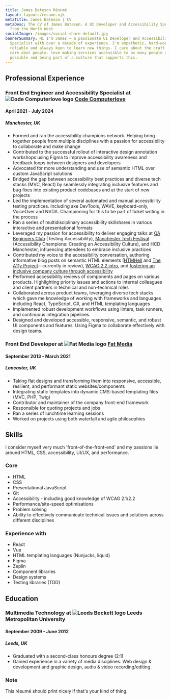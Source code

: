 ```yaml
---
title: James Bateson Résumé
layout: layouts/resume.njk
metaTitle: James Bateson | CV
metaDesc: The CV of James Bateson. A UI Developer and Accessibility Specialist
  from the North West
socialImage: /images/social-share-default.jpg
bannerSummary: Hi I'm James — a passionate UI Developer and Accessibility
  Specialist with over a decade of experience. I'm empathetic, hard-working,
  reliable and always keen to learn new things. I care about the craft and I
  care abut people. love making services accessible to as many people as
  possible and being part of a culture that supports this.
---
```

## Professional Experience

### Front End Engineer and Accessibility Specialist at ![Code Computerlove logo](/images/avatars/twitter/963dc030-90.webp) [Code Computerlove](https://www.codecomputerlove.com/)

#### April 2021 - July 2024

##### Manchester, UK

* Formed and ran the accessibility champions network. Helping bring together people from multiple disciplines with a passion for accessibility to collaborate and make change
* Contributed to the successful rollout of interactive design annotation workshops using Figma to improve accessibility awareness and feedback loops between designers and developers
* Advocated for more understanding and use of semantic HTML over custom JavaScript solutions
* Bridged the gap between accessibility best practices and diverse tech stacks (MVC, React) by seamlessly integrating inclusive features and bug fixes into existing product codebases and at the start of new projects
* Led the implementation of several automated and manual accessibility testing practices. Including axe DevTools, WAVE, keyboard-only, VoiceOver and NVDA. Championing for this to be part of ticket writing in the process
* Ran a series of multidisciplinary accessibility skillshares in various interactive and presentational formats
* Leveraged my passion for accessibility to deliver engaging talks at [QA Beginners Club](https://www.youtube.com/watch?v=cyGSVHi-J4A) (Testing Accessibility), [Manchester Tech Festival](https://www.manchestertechfestival.co.uk/neurodiversity-di/) (Accessibility Champions: Creating an Accessibility Culture), and HCD Manchester, influencing attendees to embrace inclusive practices
* Contributed my voice to the accessibility conversation, authoring informative blog posts on semantic HTML elements ([HTMHell](https://www.htmhell.dev/adventcalendar/2022/16/) and [The A11y Project](https://github.com/a11yproject/a11yproject.com/pull/1472)—currently in review), [WCAG 2.2 intro](https://www.codecomputerlove.com/blog/wcag-2-2-guide), and [fostering an inclusive company culture through accessibility](https://www.codecomputerlove.com/blog/how-to-create-an-accessibility-culture)
* Performed accessibility reviews of components and pages on various products. Highlighting priority issues and actions to internal colleagues and client partners in technical and non-technical roles
* Collaborated across product teams, leveraging diverse tech stacks which gave me knowledge of working with frameworks and languages including React, TypeScript, C#, and HTML templating languages
* Implemented robust development workflows using linters, task runners, and continuous integration pipelines.
* Designed and developed accessible, responsive, semantic, and robust UI components and features. Using Figma to collaborate effectively with design teams.

### Front End Developer at ![Fat Media logo](/images/avatars/twitter/34f7590a-90.webp) [Fat Media](https://www.fatmedia.co.uk/)

#### September 2013 - March 2021

##### Lancaster, UK

* Taking flat designs and transforming them into responsive, accessible, resilient, and performant static websites/components
* Integrating static templates into dynamic CMS-based templating files (MVC, PHP, Twig)
* Contributor and maintainer of the company front-end framework
* Responsible for quoting projects and jobs
* Ran a series of lunchtime learning sessions
* Worked on projects using both waterfall and agile philosophies

## Skills

I consider myself very much 'front-of-the-front-end' and my passions lie around HTML, CSS, accessibility, UI/UX, and performance.

### Core

* HTML
* CSS
* Presentational JavaScript
* Git
* Accessibility - including good knowledge of WCAG 2.1/2.2
* Performance/site-speed optimisations
* Problem solving
* Ability to effectively communicate technical issues and solutions across different disciplines

### Experience with

* React
* Vue
* HTML templating languages (Nunjucks, liquid)
* Figma
* Zeplin
* Component libraries
* Design systems
* Testing libraries (TDD)

## Education

### Multimedia Technology at ![Leeds Beckett logo](/images/avatars/twitter/b5feb6c-90.webp) Leeds Metropolitan University

#### September 2009 - June 2012

##### Leeds, UK

* Graduated with a second-class honours degree (2:1)
* Gained experience in a variety of media disciplines. Web design & development and graphic design, audio & video recording/editing.

<div class="post-note post-note--resume"><h3>Note</h3><p>This résumé should print nicely if that's your kind of thing.<p></div>